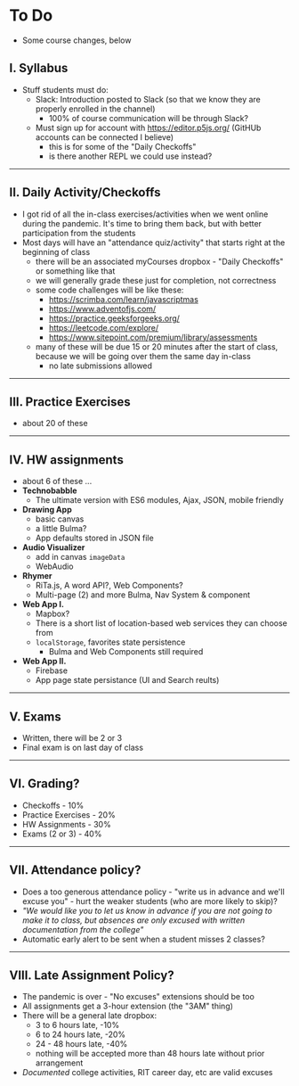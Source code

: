 # To Do

- Some course changes, below

## I. Syllabus

- Stuff students must do:
  - Slack: Introduction posted to Slack (so that we know they are properly enrolled in the channel)
    - 100% of course communication will be through Slack?
  - Must sign up for account with https://editor.p5js.org/ (GitHUb accounts can be connected I believe)
    - this is for some of the "Daily Checkoffs"
    - is there another REPL we could use instead?

<hr>


## II. Daily Activity/Checkoffs
- I got rid of all the in-class exercises/activities when we went online during the pandemic. It's time to bring them back, but with better participation from the students
- Most days will have an "attendance quiz/activity" that starts right at the beginning of class
  - there will be an associated myCourses dropbox - "Daily Checkoffs" or something like that
  - we will generally grade these just for completion, not correctness
  - some code challenges will be like these: 
    - https://scrimba.com/learn/javascriptmas
    - https://www.adventofjs.com/
    - https://practice.geeksforgeeks.org/
    - https://leetcode.com/explore/
    - https://www.sitepoint.com/premium/library/assessments
  - many of these will be due 15 or 20 minutes after the start of class, because we will be going over them the same day in-class
    - no late submissions allowed
 
<hr>

## III. Practice Exercises
- about 20 of these
 
<hr>

## IV. HW assignments
- about 6 of these ...
- **Technobabble** 
  - The ultimate version with ES6 modules, Ajax, JSON, mobile friendly
- **Drawing App**
  - basic canvas
  - a little Bulma?
  - App defaults stored in JSON file
- **Audio Visualizer**
  - add in canvas `imageData`
  - WebAudio
- **Rhymer**
  - RiTa.js, A word API?, Web Components?
  - Multi-page (2) and more Bulma, Nav System & component
- **Web App I.**
  - Mapbox?
  - There is a short list of location-based web services they can choose from
  - `localStorage`, favorites state persistence
    - Bulma and Web Components still required
- **Web App II.**
  - Firebase
  - App page state persistance (UI and Search reults)

<hr>

## V. Exams
- Written, there will be 2 or 3
- Final exam is on last day of class

<hr>

## VI. Grading?

- Checkoffs - 10%
- Practice Exercises - 20%
- HW Assignments - 30%
- Exams (2 or 3) - 40%

<hr>

## VII. Attendance policy?
- Does a too generous attendance policy - "write us in advance and we'll excuse you" - hurt the weaker students (who are more likely to skip)?
- *"We would like you to let us know in advance if you are not going to make it to class, but absences are only excused with written documentation from the college"*
- Automatic early alert to be sent when a student misses 2 classes?

<hr>

## VIII. Late Assignment Policy?
- The pandemic is over - "No excuses" extensions should be too
- All assignments get a 3-hour extension (the "3AM" thing)
- There will be a general late dropbox:
  - 3 to 6 hours late, -10%
  - 6 to 24 hours late, -20%
  - 24 - 48 hours late, -40%
  - nothing will be accepted more than 48 hours late without prior arrangement
- *Documented* college activities, RIT career day, etc are valid excuses
